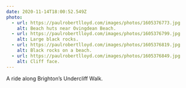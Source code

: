 ```yaml
---
date: 2020-11-14T18:00:52.549Z
photo:
  - url: https://paulrobertlloyd.com/images/photos/1605376773.jpg
    alt: Beach huts near Ovingdean Beach.
  - url: https://paulrobertlloyd.com/images/photos/1605376799.jpg
    alt: Large black rocks.
  - url: https://paulrobertlloyd.com/images/photos/1605376819.jpg
    alt: Black rocks on a beach.
  - url: https://paulrobertlloyd.com/images/photos/1605376849.jpg
    alt: Cliff face.
---
```

A ride along Brighton’s Undercliff Walk.
